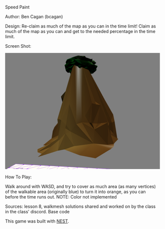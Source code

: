Speed Paint

Author: Ben Cagan (bcagan)

Design: Re-claim as much of the map as you can in the time limit! Claim
as much of the map as you can and get to the needed percentage in the time limit.

Screen Shot:

![Screen Shot](screenshot.png)

How To Play:

Walk around with WASD, and try to cover as much area (as many vertices) of the walkable area (originally blue) to turn it
into orange, as you can before the time runs out. NOTE: Color not implemented

Sources: lesson 8, walkmesh solutions shared and worked on by the class in the class' discord. Base code

This game was built with [NEST](NEST.md).

